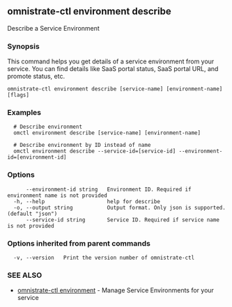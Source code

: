 ## omnistrate-ctl environment describe

Describe a Service Environment

### Synopsis

This command helps you get details of a service environment from your service. You can find details like SaaS portal status, SaaS portal URL, and promote status, etc.

```
omnistrate-ctl environment describe [service-name] [environment-name] [flags]
```

### Examples

```
  # Describe environment
  omctl environment describe [service-name] [environment-name]

  # Describe environment by ID instead of name
  omctl environment describe --service-id=[service-id] --environment-id=[environment-id]
```

### Options

```
      --environment-id string   Environment ID. Required if environment name is not provided
  -h, --help                    help for describe
  -o, --output string           Output format. Only json is supported. (default "json")
      --service-id string       Service ID. Required if service name is not provided
```

### Options inherited from parent commands

```
  -v, --version   Print the version number of omnistrate-ctl
```

### SEE ALSO

* [omnistrate-ctl environment](omnistrate-ctl_environment.md)	 - Manage Service Environments for your service

